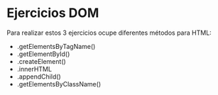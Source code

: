 # Ejercicios DOM

Para realizar estos 3 ejercicios ocupe diferentes métodos para HTML:
* .getElementsByTagName()
* .getElementById()
* .createElement()
* .innerHTML
* .appendChild()
* .getElementsByClassName()
